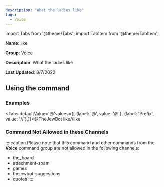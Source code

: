 ```yaml
---
description: "What the ladies like"
tags:
  - Voice
---
```

import Tabs from '@theme/Tabs';
import TabItem from '@theme/TabItem';

**Name**: like

**Group**: Voice

**Description**: What the ladies like

**Last Updated**: 8/7/2022

## Using the command

### Examples
<Tabs defaultValue='@'values={[ {label: '@', value: '@'}, {label: 'Prefix', value: '//'},]}><TabItem value='@'>@TheJewBot like</TabItem><TabItem value='//'>//like</TabItem></Tabs>

### Command Not Allowed in these Channels
::::caution Please note that this command and other commands from the **Voice** command group are not allowed in the following channels:
- the_board
- attachment-spam
- games
- thejewbot-suggestions
- quotes
::::
